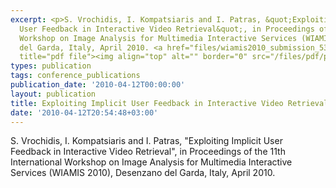 ```yaml
---
excerpt: <p>S. Vrochidis, I. Kompatsiaris and I. Patras, &quot;Exploiting Implicit
  User Feedback in Interactive Video Retrieval&quot;, in Proceedings of the 11th International
  Workshop on Image Analysis for Multimedia Interactive Services (WIAMIS 2010), Desenzano
  del Garda, Italy, April 2010. <a href="files/wiamis2010_submission_53.pdf" target="_blank"
  title="pdf file"><img align="top" alt="" border="0" src="/files/pdf/pdf.png" /></a></p>
types: publication
tags: conference_publications
publication_date: '2010-04-12T00:00:00'
layout: publication
title: Exploiting Implicit User Feedback in Interactive Video Retrieval
date: '2010-04-12T20:54:48+03:00'
---
```

<p>S. Vrochidis, I. Kompatsiaris and I. Patras, &quot;Exploiting Implicit User Feedback in Interactive Video Retrieval&quot;, in Proceedings of the 11th International Workshop on Image Analysis for Multimedia Interactive Services (WIAMIS 2010), Desenzano del Garda, Italy, April 2010. <a href="files/wiamis2010_submission_53.pdf" target="_blank" title="pdf file"><img align="top" alt="" border="0" src="/files/pdf/pdf.png" /></a></p>
